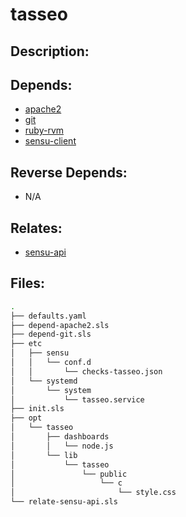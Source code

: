 # tasseo

## Description:



## Depends:

  -  [apache2](/salt/apache2)
  -  [git](/salt/git)
  -  [ruby-rvm](/salt/ruby-rvm)
  -  [sensu-client](/salt/sensu-client)

## Reverse Depends:

  -  N/A

## Relates:

  -  [sensu-api](/salt/sensu-api)

## Files:

```bash
.
├── defaults.yaml
├── depend-apache2.sls
├── depend-git.sls
├── etc
│   ├── sensu
│   │   └── conf.d
│   │       └── checks-tasseo.json
│   └── systemd
│       └── system
│           └── tasseo.service
├── init.sls
├── opt
│   └── tasseo
│       ├── dashboards
│       │   └── node.js
│       └── lib
│           └── tasseo
│               └── public
│                   └── c
│                       └── style.css
└── relate-sensu-api.sls
```
